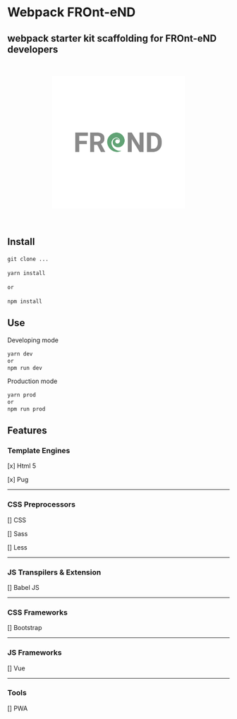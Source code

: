 # Webpack FROnt-eND
##  webpack starter kit scaffolding for FROnt-eND developers

</br>
  <p align='center'>
    <img  src='webpack/logo.png' width='300'/>
  </p>
</br>

## Install

```
git clone ...

yarn install

or 

npm install
```

## Use

Developing mode

```
yarn dev
or
npm run dev
```

Production mode

```
yarn prod
or
npm run prod
```

## Features

### Template Engines

[x] Html 5

[x] Pug

___

### CSS Preprocessors

[] CSS

[] Sass

[] Less

___

### JS Transpilers & Extension

[] Babel JS 

___

### CSS Frameworks

[] Bootstrap

___

### JS Frameworks

[] Vue

___

### Tools

[] PWA